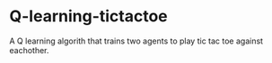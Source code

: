 # Q-learning-tictactoe
A Q learning algorith that trains two agents to play tic tac toe against eachother.
 

